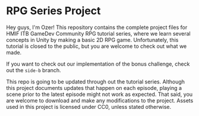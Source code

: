 # RPG Series Project
Hey guys, I'm Ozer! This repository contains the complete project files for HMIF ITB GameDev Community RPG tutorial series, where we learn several concepts in Unity by making a basic 2D RPG game. Unfortunately, this tutorial is closed to the public, but you are welcome to check out what we made.

If you want to check out our implementation of the bonus challenge, check out the `side-b` branch.

This repo is going to be updated through out the tutorial series. Although this project documents updates that happen on each episode, playing a scene prior to the latest episode might not work as expected. That said, you are welcome to download and make any modifications to the project. Assets used in this project is licensed under CC0, unless stated otherwise.
